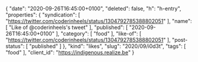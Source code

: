 {
  "date": "2020-09-26T16:45:00+0100",
  "deleted": false,
  "h": "h-entry",
  "properties": {
    "syndication": [
      "https://twitter.com/coderinheels/status/1304792785388802051"
    ],
    "name": [
      "Like of @coderinheels's tweet"
    ],
    "published": [
      "2020-09-26T16:45:00+0100"
    ],
    "category": [
      "food"
    ],
    "like-of": [
      "https://twitter.com/coderinheels/status/1304792785388802051"
    ],
    "post-status": [
      "published"
    ]
  },
  "kind": "likes",
  "slug": "2020/09/i0d3t",
  "tags": [
    "food"
  ],
  "client_id": "https://indigenous.realize.be"
}

